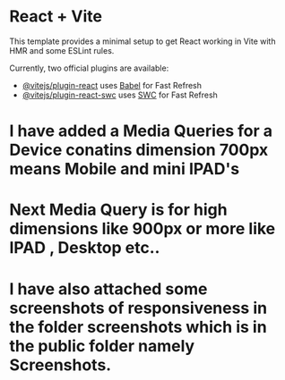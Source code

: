 # React + Vite

This template provides a minimal setup to get React working in Vite with HMR and some ESLint rules.

Currently, two official plugins are available:
- [@vitejs/plugin-react](https://github.com/vitejs/vite-plugin-react/blob/main/packages/plugin-react/README.md) uses [Babel](https://babeljs.io/) for Fast Refresh
- [@vitejs/plugin-react-swc](https://github.com/vitejs/vite-plugin-react-swc) uses [SWC](https://swc.rs/) for Fast Refresh

# I have added a Media Queries for a Device conatins dimension 700px means Mobile and mini IPAD's
# Next Media Query is for high dimensions like 900px or more like IPAD , Desktop etc..
# I have also attached some screenshots of responsiveness in the folder screenshots which is in the public folder namely Screenshots.